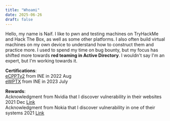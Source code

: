 ```yaml
---
title: "Whoami"
date: 2025-06-26
draft: false
---
```

Hello, my name is Naif. I like to pwn and testing machines on TryHackMe and Hack The Box, as well as some other platforms. I also often build virtual machines on my own device to understand how to construct them and practice more. I used to spend my time on bug bounty, but my focus has shifted more towards **red teaming in Active Directory**. I wouldn't say I'm an expert, but I'm working towards it.  

**Certifications**:  
[eCPPTv2](https://certs.ine.com/4fbfda6b-8ca4-4207-83c9-1e8f833280da#acc.FVlhU21t) from INE in 2022 Aug  
[eWPTX](https://certs.ine.com/78e9e7c9-46ac-4f5d-a64c-69803460669a#acc.XBU6YTso) from INE in 2023 July  

**Rewards**:  
Acknowledgment from Nvidia that I discover vulnerability in their websites 2021 Dec [Link](https://www.nokia.com/notices/responsible-disclosure/)  
Acknowledgment from Nokia that I discover vulnerability in one of their systems 2021 [Link](https://www.nvidia.com/en-us/product-security/acknowledgements/) 